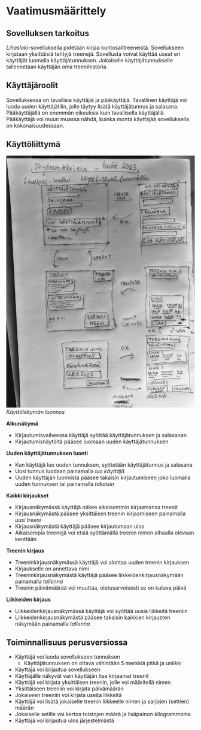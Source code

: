 # Vaatimusmäärittely
## Sovelluksen tarkoitus

*Lihasloki*-sovelluksella pidetään kirjaa kuntosalitreeneistä. Sovellukseen kirjataan yksittäisiä tehtyjä treenejä. Sovellusta voivat käyttää useat eri käyttäjät luomalla käyttäjätunnuksen. Jokaiselle käyttäjätunnukselle tallennetaan käyttäjän oma treenihistoria.

## Käyttäjäroolit

Sovelluksessa on tavallisia käyttäjiä ja pääkäyttäjä. Tavallinen käyttäjä voi luoda uuden käyttäjätilin, jolle täytyy lisätä käyttäjätunnus ja salasana. Pääkäyttäjällä on enemmän oikeuksia kuin tavallisella käyttäjällä. Pääkäyttäjä voi muun muassa nähdä, kuinka monta käyttäjää sovelluksella on kokonaisuudessaan.

## Käyttöliittymä
  
 
![](./kuvat/kayttoliittyma-luonnoksia.jpg)  
*Käyttöliittymän luonnos*

**Alkunäkymä**
- Kirjautumisvaiheessa käyttäjä syöttää käyttäjätunnuksen ja salasanan
- Kirjautumisnäytöltä pääsee luomaan uuden käyttäjätunnuksen

**Uuden käyttäjätunnuksen luonti**
- Kun käyttäjä luo uuden tunnuksen, syötetään käyttäjätunnus ja salasana 
- Uusi tunnus luodaan painamalla *luo käyttäjä*
- Uuden käyttäjän luonnista pääsee takaisin kirjautumiseen joko luomalla uuden tunnuksen tai painamalla *takaisin*

**Kaikki kirjaukset**
- Kirjausnäkymässä käyttäjä näkee aikaisemmin kirjaamansa treenit
- Kirjausnäkymästä pääsee yksittäisen treenin kirjaamiseen painamalla *uusi treeni*
- Kirjausnäkymästä käyttäjä pääsee kirjautumaan ulos 
- Aikaisempia treenejä voi etsiä syöttämällä treenin nimen alhaalla olevaan kenttään

**Treenin kirjaus**
- Treeninkirjausnäkymässä käyttäjä voi aloittaa uuden treenin kirjauksen
- Kirjaukselle on annettava nimi
- Treeninkirjausnäkymästä käyttäjä pääsee liikkeidenkirjausnäkymään painamalla *tallenna*
- Treenin päivämäärää voi muuttaa, oletusarvoisesti se on kuluva päivä

**Liikkeiden kirjaus**
- Liikkeidenkirjausnäkymässä käyttäjä voi syöttää uusia liikkeitä treeniin
- Liikkeidenkirjausnäkymästä pääsee takaisin kaikkien kirjausten näkymään painamalla *tallenna*


## Toiminnallisuus perusversiossa
- Käyttäjä voi luoda sovellukseen tunnuksen 
  - Käyttäjätunnuksen on oltava vähintään 5 merkkiä pitkä ja uniikki
- Käyttäjä voi kirjautua sovellukseen 
- Käyttäjälle näkyvät vain käyttäjän itse kirjaamat treenit
- Käyttäjä voi kirjata yksittäisen treenin, jolle voi määritellä nimen 
- Yksittäiseen treeniin voi kirjata päivämäärän 
- Jokaiseen treeniin voi kirjata useita liikkeitä
- Käyttäjä voi lisätä jokaiselle treenin liikkeelle nimen ja sarjojen (settien) määrän 
- Jokaiselle setille voi kertoa toistojen määrä ja lisäpainon kilogrammoina 
- Käyttäjä voi kirjautua ulos järjestelmästä 

